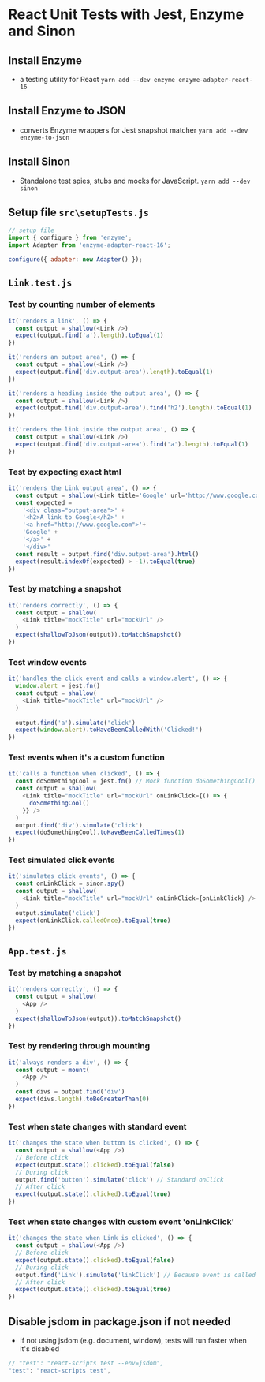 # React Unit Tests with Jest, Enzyme and Sinon

## Install Enzyme
- a testing utility for React
`yarn add --dev enzyme enzyme-adapter-react-16`

## Install Enzyme to JSON
- converts Enzyme wrappers for Jest snapshot matcher
`yarn add --dev enzyme-to-json`

## Install Sinon
- Standalone test spies, stubs and mocks for JavaScript. 
`yarn add --dev sinon`

## Setup file `src\setupTests.js`
```javascript
// setup file
import { configure } from 'enzyme';
import Adapter from 'enzyme-adapter-react-16';

configure({ adapter: new Adapter() });
```

## `Link.test.js`

### Test by counting number of elements
```javascript
it('renders a link', () => {
  const output = shallow(<Link />)
  expect(output.find('a').length).toEqual(1)
})

it('renders an output area', () => {
  const output = shallow(<Link />)
  expect(output.find('div.output-area').length).toEqual(1)
})

it('renders a heading inside the output area', () => {
  const output = shallow(<Link />)
  expect(output.find('div.output-area').find('h2').length).toEqual(1)
})

it('renders the link inside the output area', () => {
  const output = shallow(<Link />)
  expect(output.find('div.output-area').find('a').length).toEqual(1)
})
```

### Test by expecting exact html
```javascript
it('renders the Link output area', () => {
  const output = shallow(<Link title='Google' url='http://www.google.com'/>)
  const expected =
    '<div class="output-area">' +
    '<h2>A link to Google</h2>' +
    '<a href="http://www.google.com">'+
    'Google' +
    '</a>' +
    '</div>'
  const result = output.find('div.output-area').html()
  expect(result.indexOf(expected) > -1).toEqual(true)
})
```

### Test by matching a snapshot
```javascript
it('renders correctly', () => {
  const output = shallow(
    <Link title="mockTitle" url="mockUrl" />
  )
  expect(shallowToJson(output)).toMatchSnapshot()
})
```

### Test window events
```javascript
it('handles the click event and calls a window.alert', () => {
  window.alert = jest.fn()
  const output = shallow(
    <Link title="mockTitle" url="mockUrl" />
  )
  
  output.find('a').simulate('click')
  expect(window.alert).toHaveBeenCalledWith('Clicked!')
})
```

### Test events when it's a custom function
```javascript
it('calls a function when clicked', () => {
  const doSomethingCool = jest.fn() // Mock function doSomethingCool()
  const output = shallow(
    <Link title="mockTitle" url="mockUrl" onLinkClick={() => {
      doSomethingCool()
    }} />
  )
  output.find('div').simulate('click')
  expect(doSomethingCool).toHaveBeenCalledTimes(1)
})
```

### Test simulated click events
```javascript
it('simulates click events', () => {
  const onLinkClick = sinon.spy()
  const output = shallow(
    <Link title="mockTitle" url="mockUrl" onLinkClick={onLinkClick} />
  )
  output.simulate('click')
  expect(onLinkClick.calledOnce).toEqual(true)
})
```

## `App.test.js`

### Test by matching a snapshot
```javascript
it('renders correctly', () => {
  const output = shallow(
    <App />
  )
  expect(shallowToJson(output)).toMatchSnapshot()
})
```

### Test by rendering through mounting
```javascript
it('always renders a div', () => {
  const output = mount(
    <App />
  )
  const divs = output.find('div')
  expect(divs.length).toBeGreaterThan(0)
})
```

### Test when state changes with standard event
```javascript
it('changes the state when button is clicked', () => {
  const output = shallow(<App />)
  // Before click
  expect(output.state().clicked).toEqual(false)
  // During click
  output.find('button').simulate('click') // Standard onClick
  // After click
  expect(output.state().clicked).toEqual(true)
})
```

### Test when state changes with custom event 'onLinkClick'
```javascript
it('changes the state when Link is clicked', () => {
  const output = shallow(<App />)
  // Before click
  expect(output.state().clicked).toEqual(false)
  // During click
  output.find('Link').simulate('linkClick') // Because event is called onLinkClick
  // After click
  expect(output.state().clicked).toEqual(true)
})
```

## Disable jsdom in package.json if not needed
- If not using jsdom (e.g. document, window), tests will run faster when it's disabled
```javascript
// "test": "react-scripts test --env=jsdom",
"test": "react-scripts test",
```
